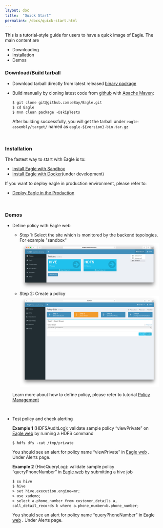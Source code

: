 ```yaml
---
layout: doc
title:  "Quick Start" 
permalink: /docs/quick-start.html
---
```


This is a tutorial-style guide for users to have a quick image of Eagle. The main content are

* Downloading
* Installation
* Demos

### Download/Build tarball

* Download tarball directly from latest released [binary package](http://66.211.190.194/eagle-0.1.0.tar.gz)

* Build manually by cloning latest code from [github](https://github.com/ebay/eagle) with [Apache Maven](https://maven.apache.org/):

	  $ git clone git@github.com:eBay/Eagle.git
	  $ cd Eagle
	  $ mvn clean package -DskipTests

	After building successfully, you will get the tarball under `eagle-assembly/target/` named as `eagle-${version}-bin.tar.gz`
<br/>

### Installation
The fastest way to start with Eagle is to:

* [Install Eagle with Sandbox](/docs/deployment-in-sandbox.html)
* [Install Eagle with Docker](https://github.com/eBay/Eagle/issues/2)(under development)

If you want to deploy eagle in production environment, please refer to:

* [Deploy Eagle in the Production](/docs/deployment-in-production.html)
<br/>

### Demos

* Define policy with Eagle web
    * Step 1: Select the site which is monitored by the backend topologies. For example "sandbox"
        ![](/images/docs/selectSite.png)
    * Step 2: Create a policy
        ![](/images/docs/hdfs-policy1.png)

    Learn more about how to define policy, please refer to tutorial [Policy Management](/docs/tutorial/policy.html)
<br/>

* Test policy and check alerting

    **Example 1** (HDFSAuditLog): validate sample policy “viewPrivate” on [Eagle web](http://localhost:9099/eagle-service) by running a HDFS command

      $ hdfs dfs -cat /tmp/private

    You should see an alert for policy name “viewPrivate” in [Eagle web](http://localhost:9099/eagle-service) . Under Alerts page.

    **Example 2** (HiveQueryLog): validate sample policy “queryPhoneNumber” in [Eagle web](http://localhost:9099/eagle-service) by submitting a hive job

      $ su hive
      $ hive
      > set hive.execution.engine=mr;
      > use xademo;
      > select a.phone_number from customer_details a, call_detail_records b where a.phone_number=b.phone_number;

  You should see an alert for policy name “queryPhoneNumber” in [Eagle web](http://localhost:9099/eagle-service) . Under Alerts page.

<br/>

<br/>
